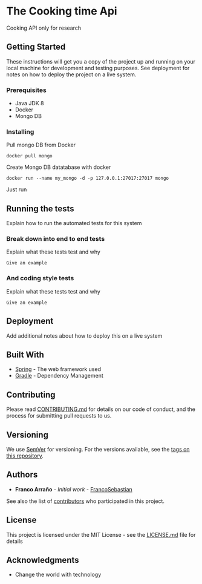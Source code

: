 # The Cooking time Api


Cooking API only for research

## Getting Started

These instructions will get you a copy of the project up and running on your local machine for development and testing purposes. See deployment for notes on how to deploy the project on a live system.

### Prerequisites

* Java JDK 8
* Docker 
* Mongo DB



### Installing

Pull mongo DB from Docker

```
docker pull mongo
```

Create Mongo DB datatabase with docker

```
docker run --name my_mongo -d -p 127.0.0.1:27017:27017 mongo
```

Just run 

## Running the tests

Explain how to run the automated tests for this system

### Break down into end to end tests

Explain what these tests test and why

```
Give an example
```

### And coding style tests

Explain what these tests test and why

```
Give an example
```

## Deployment

Add additional notes about how to deploy this on a live system

## Built With

* [Spring](https://spring.io/) - The web framework used
* [Gradle](https://gradle.org/) - Dependency Management

## Contributing

Please read [CONTRIBUTING.md](https://gist.github.com/PurpleBooth/b24679402957c63ec426) for details on our code of conduct, and the process for submitting pull requests to us.

## Versioning

We use [SemVer](http://semver.org/) for versioning. For the versions available, see the [tags on this repository](https://github.com/your/project/tags). 

## Authors

* **Franco Arraño** - *Initial work* - [FrancoSebastian](https://github.com/francosebastian)

See also the list of [contributors](https://github.com/francosebastian/recipe-api/graphs/contributors) who participated in this project.

## License

This project is licensed under the MIT License - see the [LICENSE.md](LICENSE.md) file for details

## Acknowledgments

* Change the world with technology
